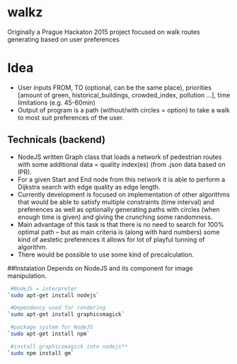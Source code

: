 # walkz
Originally a Prague Hackaton 2015 project focused on walk routes generating based on user preferences



# Idea
 * User inputs FROM, TO (optional, can be the same place),  priorities [amount of green, historical_buildings, crowded_index, pollution …], time limitations (e.g. 45-60min)
 * Output of program is a path (without/with circles = option) to take a walk to most suit preferences of the user.
## Technicals (backend)
 * NodeJS written Graph class that loads a network of pedestrian routes with some additional data = quality index(es) (from .json data based on IPR).
 * For a given Start and End node from this network it is able to perform a Dijkstra search with edge quality as edge length.
 * Currently development is focused on implementation of other algorithms that would be able to satisfy multiple constraints (time interval) and preferences as well as optionally generating paths with circles (when enough time is given) and giving the crunching some randomness.
 * Main advantage of this task is that there is no need to search for 100% optimal path – but as main criteria is (along with hard numbers) some kind of aestetic preferences it allows for lot of playful tunning of algorithm.
 * There would be possible to use some kind of precalculation.

##Instalation
Depends on NodeJS and its component for image manipulation.
```bash
 #NodeJS = interpreter
`sudo apt-get install nodejs`

 #Dependency used for rendering
`sudo apt-get install graphicsmagick`

 #package system for NodeJS
`sudo apt-get install npm` 

 #install graphicsmagick into nodejs**
`sudo npm install gm`
```
